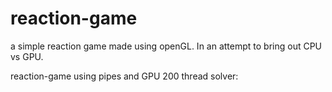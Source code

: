 # reaction-game
a simple reaction game made using openGL. In an attempt to bring out CPU vs GPU.

reaction-game using pipes and GPU 200 thread solver:
